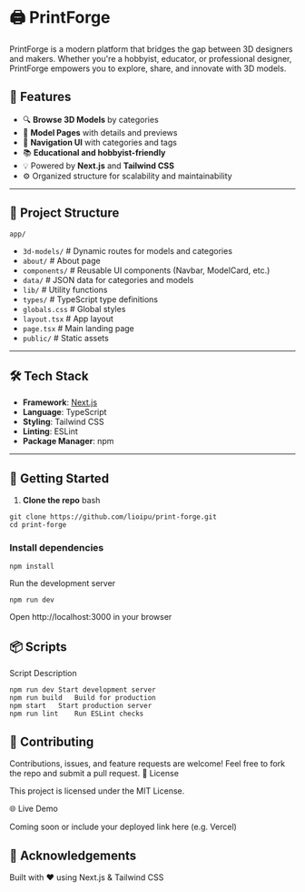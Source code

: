 # 🖨️ PrintForge

PrintForge is a modern platform that bridges the gap between 3D designers and makers. Whether you're a hobbyist, educator, or professional designer, PrintForge empowers you to explore, share, and innovate with 3D models.

## 🌟 Features

- 🔍 **Browse 3D Models** by categories
- 🎨 **Model Pages** with details and previews
- 🧭 **Navigation UI** with categories and tags
- 📚 **Educational and hobbyist-friendly**
- 💡 Powered by **Next.js** and **Tailwind CSS**
- ⚙️ Organized structure for scalability and maintainability

---

## 📁 Project Structure

`app/`
- `3d-models/` # Dynamic routes for models and categories
- `about/` # About page
- `components/` # Reusable UI components (Navbar, ModelCard, etc.)
- `data/` # JSON data for categories and models
- `lib/` # Utility functions
- `types/` # TypeScript type definitions
- `globals.css` # Global styles
- `layout.tsx` # App layout
- `page.tsx` # Main landing page
- `public/` # Static assets


---

## 🛠️ Tech Stack

- **Framework**: [Next.js](https://nextjs.org/)
- **Language**: TypeScript
- **Styling**: Tailwind CSS
- **Linting**: ESLint
- **Package Manager**: npm

---

## 🚀 Getting Started

1. **Clone the repo**
bash
```
git clone https://github.com/lioipu/print-forge.git
cd print-forge
```

### Install dependencies
```
npm install
```
Run the development server
```
npm run dev
```
Open http://localhost:3000 in your browser

## 📦 Scripts
Script	Description
```
npm run dev	Start development server
npm run build	Build for production
npm start	Start production server
npm run lint	Run ESLint checks
```
## 🧩 Contributing

Contributions, issues, and feature requests are welcome!
Feel free to fork the repo and submit a pull request.
📄 License

This project is licensed under the MIT License.

🌐 Live Demo

Coming soon or include your deployed link here (e.g. Vercel)

## 🙌 Acknowledgements

Built with ❤️ using Next.js & Tailwind CSS
